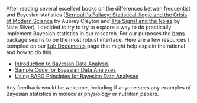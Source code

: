 After reading several excellent books on the differences betwen frequentist and Bayesian statistics ([Bernoulli's Fallacy: Statistical Illogic and the Crisis of Modern Science](https://www.worldcat.org/isbn/9780231199957) by Aubrey Clayton and [The Signal and the Noise](https://www.worldcat.org/isbn/9780143125082) by Nate Silver), I decided to try to try to explore a way to do practically implement Bayesian statistics in our research.  For our purposes the [brms](https://cran.r-project.org/web/packages/brms/index.html) package seems to be the most robust interface.  Here are a few resources I compiled on our [Lab Documents](https://bridgeslab.github.io/Lab-Documents/) page that might help explain the rational and how to do this.

* [Introduction to Bayesian Data Analysis](https://bridgeslab.github.io/Lab-Documents/Experimental%20Policies/bayesian-analyses.html)
* [Sample Code for Bayesian Data Analyses](https://bridgeslab.github.io/Lab-Documents/Experimental%20Policies/bayesian-examples.html)
* [Using BARG Principles for Bayesian Data Analyses](https://bridgeslab.github.io/Lab-Documents/Experimental%20Policies/bayesian-barg.html)

Any feedback would be welcome, including if anyone sees any examples of Bayesian statistics in molecular physiology or nutrition papers.
